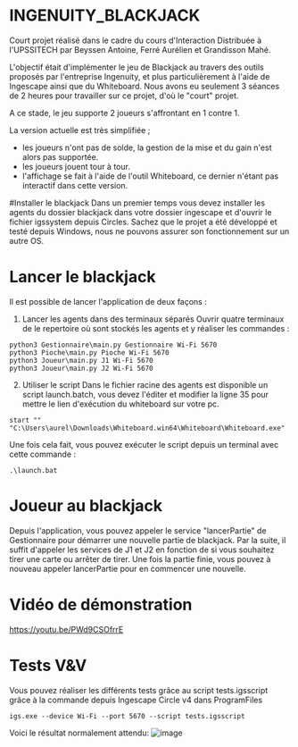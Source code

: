 # INGENUITY_BLACKJACK
Court projet réalisé dans le cadre du cours d'Interaction Distribuée à l'UPSSITECH par Beyssen Antoine, Ferré Aurélien et Grandisson Mahé.

L'objectif était d'implémenter le jeu de Blackjack au travers des outils proposés par l'entreprise Ingenuity, et plus particulièrement à l'aide de Ingescape ainsi que du Whiteboard.
Nous avons eu seulement 3 séances de 2 heures pour travailler sur ce projet, d'où le "court" projet.

A ce stade, le jeu supporte 2 joueurs s'affrontant en 1 contre 1. 

La version actuelle est très simplifiée ;
- les joueurs n'ont pas de solde, la gestion de la mise et du gain n'est alors pas supportée.
- les joueurs jouent tour à tour.
- l'affichage se fait à l'aide de l'outil Whiteboard, ce dernier n'étant pas interactif dans cette version.

#Installer le blackjack
Dans un premier temps vous devez installer les agents du dossier blackjack dans votre dossier ingescape et d'ouvrir le fichier igssystem depuis Circles.
Sachez que le projet a été développé et testé depuis Windows, nous ne pouvons assurer son fonctionnement sur un autre OS.

# Lancer le blackjack
Il est possible de lancer l'application de deux façons : 
1. Lancer les agents dans des terminaux séparés
Ouvrir quatre terminaux de le repertoire où sont stockés les agents et y réaliser les commandes :
```
python3 Gestionnaire\main.py Gestionnaire Wi-Fi 5670
python3 Pioche\main.py Pioche Wi-Fi 5670
python3 Joueur\main.py J1 Wi-Fi 5670
python3 Joueur\main.py J2 Wi-Fi 5670
```

2. Utiliser le script
Dans le fichier racine des agents est disponible un script launch.batch, vous devez l'éditer et modifier la ligne 35 pour mettre le lien d'exécution du whiteboard sur votre pc.
```
start "" "C:\Users\aurel\Downloads\Whiteboard.win64\Whiteboard\Whiteboard.exe"
```
Une fois cela fait, vous pouvez exécuter le script depuis un terminal avec cette commande : 
```
.\launch.bat
```
# Joueur au blackjack
Depuis l'application, vous pouvez appeler le service "lancerPartie" de Gestionnaire pour démarrer une nouvelle partie de blackjack.
Par la suite, il suffit d'appeler les services de J1 et J2 en fonction de si vous souhaitez tirer une carte ou arrêter de tirer.
Une fois la partie finie, vous pouvez à nouveau appeler lancerPartie pour en commencer une nouvelle.

# Vidéo de démonstration

https://youtu.be/PWd9CSOfrrE

# Tests V&V

Vous pouvez réaliser les différents tests grâce au script tests.igsscript grâce à la commande depuis Ingescape Circle v4 dans ProgramFiles
```
igs.exe --device Wi-Fi --port 5670 --script tests.igsscript
```
Voici le résultat normalement attendu:
![image](https://github.com/user-attachments/assets/d0a19cdd-20e8-4e29-a374-0167654fc428)
